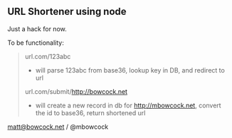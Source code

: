 URL Shortener using node
------------------------
Just a hack for now.

To be functionality:

> url.com/123abc 
>  - will parse 123abc from base36, lookup key in DB, and redirect to url
> 
> url.com/submit/http://bowcock.net
>  - will create a new record in db for http://mbowcock.net, convert the id to base36, return shortened url

matt@bowcock.net / @mbowcock
